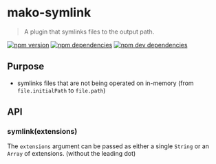# mako-symlink

> A plugin that symlinks files to the output path.

[![npm version][npm-badge]][npm]
[![npm dependencies][david-badge]][david]
[![npm dev dependencies][david-dev-badge]][david-dev]

## Purpose

 - symlinks files that are not being operated on in-memory (from `file.initialPath` to `file.path`)

## API

### symlink(extensions)

The `extensions` argument can be passed as either a single `String` or an `Array` of extensions.
(without the leading dot)


[david-badge]: https://img.shields.io/david/makojs/symlink.svg
[david-dev-badge]: https://img.shields.io/david/dev/makojs/symlink.svg
[david-dev]: https://david-dm.org/makojs/symlink#info=devDependencies
[david]: https://david-dm.org/makojs/symlink
[npm-badge]: https://img.shields.io/npm/v/mako-symlink.svg
[npm]: https://www.npmjs.com/package/mako-symlink

